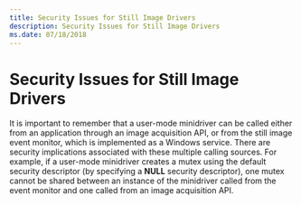 ```yaml
---
title: Security Issues for Still Image Drivers
description: Security Issues for Still Image Drivers
ms.date: 07/18/2018
---
```


# Security Issues for Still Image Drivers

It is important to remember that a user-mode minidriver can be called either from an application through an image acquisition API, or from the still image event monitor, which is implemented as a Windows service. There are security implications associated with these multiple calling sources. For example, if a user-mode minidriver creates a mutex using the default security descriptor (by specifying a **NULL** security descriptor), one mutex cannot be shared between an instance of the minidriver called from the event monitor and one called from an image acquisition API.
